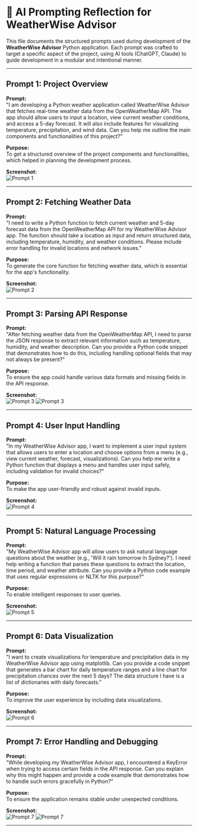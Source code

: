 # 🤖 AI Prompting Reflection for WeatherWise Advisor

This file documents the structured prompts used during development of the **WeatherWise Advisor** Python application. Each prompt was crafted to target a specific aspect of the project, using AI tools (ChatGPT, Claude) to guide development in a modular and intentional manner.

---

## Prompt 1: Project Overview

**Prompt:**  
"I am developing a Python weather application called WeatherWise Advisor that fetches real-time weather data from the OpenWeatherMap API. The app should allow users to input a location, view current weather conditions, and access a 5-day forecast. It will also include features for visualizing temperature, precipitation, and wind data. Can you help me outline the main components and functionalities of this project?"

**Purpose:**  
To get a structured overview of the project components and functionalities, which helped in planning the development process.

**Screenshot:**  
![Prompt 1](screenshots/prompt1_overview.png)

---

## Prompt 2: Fetching Weather Data

**Prompt:**  
"I need to write a Python function to fetch current weather and 5-day forecast data from the OpenWeatherMap API for my WeatherWise Advisor app. The function should take a location as input and return structured data, including temperature, humidity, and weather conditions. Please include error handling for invalid locations and network issues."

**Purpose:**  
To generate the core function for fetching weather data, which is essential for the app's functionality.

**Screenshot:**  
![Prompt 2](screenshots/prompt2_fetching_weather.png)

---

## Prompt 3: Parsing API Response

**Prompt:**  
"After fetching weather data from the OpenWeatherMap API, I need to parse the JSON response to extract relevant information such as temperature, humidity, and weather description. Can you provide a Python code snippet that demonstrates how to do this, including handling optional fields that may not always be present?"

**Purpose:**  
To ensure the app could handle various data formats and missing fields in the API response.

**Screenshot:**  
![Prompt 3](screenshots/prompt3_parsing_json.png)
![Prompt 3](screenshots/prompt3.1.png)

---

## Prompt 4: User Input Handling

**Prompt:**  
"In my WeatherWise Advisor app, I want to implement a user input system that allows users to enter a location and choose options from a menu (e.g., view current weather, forecast, visualizations). Can you help me write a Python function that displays a menu and handles user input safely, including validation for invalid choices?"

**Purpose:**  
To make the app user-friendly and robust against invalid inputs.

**Screenshot:**  
![Prompt 4](screenshots/prompt4_user_input_menu.png)

---

## Prompt 5: Natural Language Processing

**Prompt:**  
"My WeatherWise Advisor app will allow users to ask natural language questions about the weather (e.g., 'Will it rain tomorrow in Sydney?'). I need help writing a function that parses these questions to extract the location, time period, and weather attribute. Can you provide a Python code example that uses regular expressions or NLTK for this purpose?"

**Purpose:**  
To enable intelligent responses to user queries.

**Screenshot:**  
![Prompt 5](screenshots/prompt5_nlp_question_parser.png)

---

## Prompt 6: Data Visualization

**Prompt:**  
"I want to create visualizations for temperature and precipitation data in my WeatherWise Advisor app using matplotlib. Can you provide a code snippet that generates a bar chart for daily temperature ranges and a line chart for precipitation chances over the next 5 days? The data structure I have is a list of dictionaries with daily forecasts."

**Purpose:**  
To improve the user experience by including data visualizations.

**Screenshot:**  
![Prompt 6](screenshots/prompt6_visualization.png)

---

## Prompt 7: Error Handling and Debugging

**Prompt:**  
"While developing my WeatherWise Advisor app, I encountered a KeyError when trying to access certain fields in the API response. Can you explain why this might happen and provide a code example that demonstrates how to handle such errors gracefully in Python?"

**Purpose:**  
To ensure the application remains stable under unexpected conditions.

**Screenshot:**  
![Prompt 7](screenshots/prompt7_error_handling.png)
![Prompt 7](screenshots/prompt7.1.png)

---
